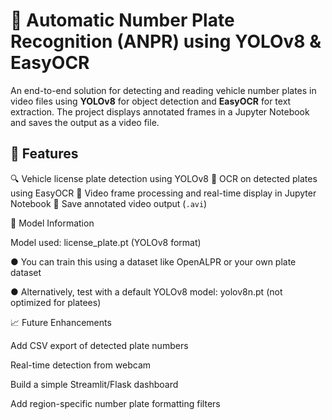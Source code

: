 # 🚗 Automatic Number Plate Recognition (ANPR) using YOLOv8 & EasyOCR

An end-to-end solution for detecting and reading vehicle number plates in video files using **YOLOv8** for object detection and **EasyOCR** for text extraction. The project displays annotated frames in a Jupyter Notebook and saves the output as a video file.

## 📌 Features

 🔍 Vehicle license plate detection using YOLOv8
 🧠 OCR on detected plates using EasyOCR
 🎥 Video frame processing and real-time display in Jupyter Notebook
 💾 Save annotated video output (`.avi`)

🧠 Model Information

Model used: license_plate.pt (YOLOv8 format)

● You can train this using a dataset like OpenALPR or your own plate dataset

● Alternatively, test with a default YOLOv8 model: yolov8n.pt (not optimized for platees)

📈 Future Enhancements 

 Add CSV export of detected plate numbers

 Real-time detection from webcam

 Build a simple Streamlit/Flask dashboard

 Add region-specific number plate formatting filters




